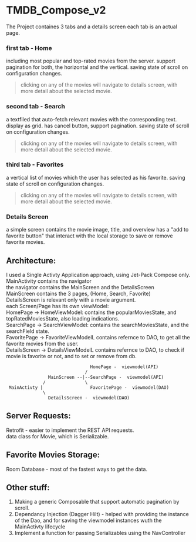 # TMDB_Compose_v2

The Project containes 3 tabs and a details screen
each tab is an actual page.

### first tab - Home
including most popular and top-rated movies from the server.
support pagination for both, the horizontal and the vertical.
saving state of scroll on configuration changes.
> clicking on any of the movies will navigate to details screen, with more detail about the selected movie.

### second tab - Search
a textfiled that auto-fetch relevant movies with the corresponding text. display as grid.
has cancel button, support pagination.
saving state of scroll on configuration changes.
> clicking on any of the movies will navigate to details screen, with more detail about the selected movie.

### third tab - Favorites
a vertical list of movies which the user has selected as his favorite.
saving state of scroll on configuration changes.
> clicking on any of the movies will navigate to details screen, with more detail about the selected movie.

### Details Screen 
a simple screen contains the movie image, title, and overview
has a "add to favorite button" that interact with the local storage to save or remove favorite movies.  


  
## Architecture:

I used a Single Activty Application approach, using Jet-Pack Compose only.  
MainActivity contains the navigator  
the navigator contains the MainScreen and the DetailsScreen  
MainScreen contains the 3 pages, (Home, Search, Favorite)  
DetailsScreen is relevant only with a movie argument.  
each Screen/Page has its own viewModel:  
HomePage -> HomeViewModel: contains the popularMoviesState, and topRatedMoviesState, also loading indications.  
SearchPage -> SearchViewModel: contains the searchMoviesState, and the searchField state.  
FavoritePage -> FavoriteViewModelL contains refernce to DAO, to get all the favorite movies from the user.  
DetailsScreen -> DetailsViewModelL contains refernce to DAO, to check if movie is favorite or not, and to set or remove from db.  

 ```
                                 HomePage -  viewmodel(API)
                               /  
                 MainScreen --|--SearchPage -  viewmodel(API)
               /               \ 
  MainActivty |                  FavoritePage -  viewmodel(DAO)
               \ 
                 DetailsScreen -  viewmodel(DAO)
  ```       

## Server Requests: 
Retrofit - easier to implement the REST API requests.  
data class for Movie, which is Serializable.  

## Favorite Movies Storage:  
Room Database - most of the fastest ways to get the data.  

## Other stuff:
1. Making a generic Composable that support automatic pagination by scroll.  
2. Dependancy Injection (Dagger Hilt) - helped with providing the instance of the Dao, and for saving the viewmodel instances wuth the MainActivty lifecycle  
3. Implement a function for passing Serializables using the NavController  




